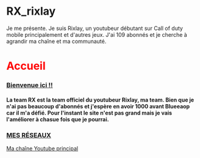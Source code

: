 # RX_rixlay
Je me présente. Je suis Rixlay, un youtubeur débutant sur Call of duty mobile principalement et d'autres jeux. J'ai 109 abonnés et je cherche à agrandir ma chaîne et ma communauté.
<html>
    <head>
    </head>
    <body>
       <p>
       <h1 style="color:red">  Accueil </h1>
       </p>
       <p> 
                <h3> <u>  Bienvenue ici !! </u> </h3>
               <h4> La team RX est la team officiel du youtubeur Rixlay, ma team. Bien que je n'ai pas beaucoup d'abonnés et j'espère en avoir 1000 avant Blueeaop car il m'a défié. Pour l'instant le site n'est pas grand mais je vais l'améliorer à chasue fois que je pourrai.
    <p> <h3> <u> <b> MES RÉSEAUX </b> </u> </h3> </p>
 <p> <a href ="https://www.youtube.com/@RixYTB_85"/> Ma chaîne Youtube principal </a></p>
       </p>
    </body>
</html>
